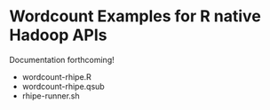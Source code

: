 Wordcount Examples for R native Hadoop APIs
===========================================

Documentation forthcoming!

* wordcount-rhipe.R
* wordcount-rhipe.qsub 
* rhipe-runner.sh 
